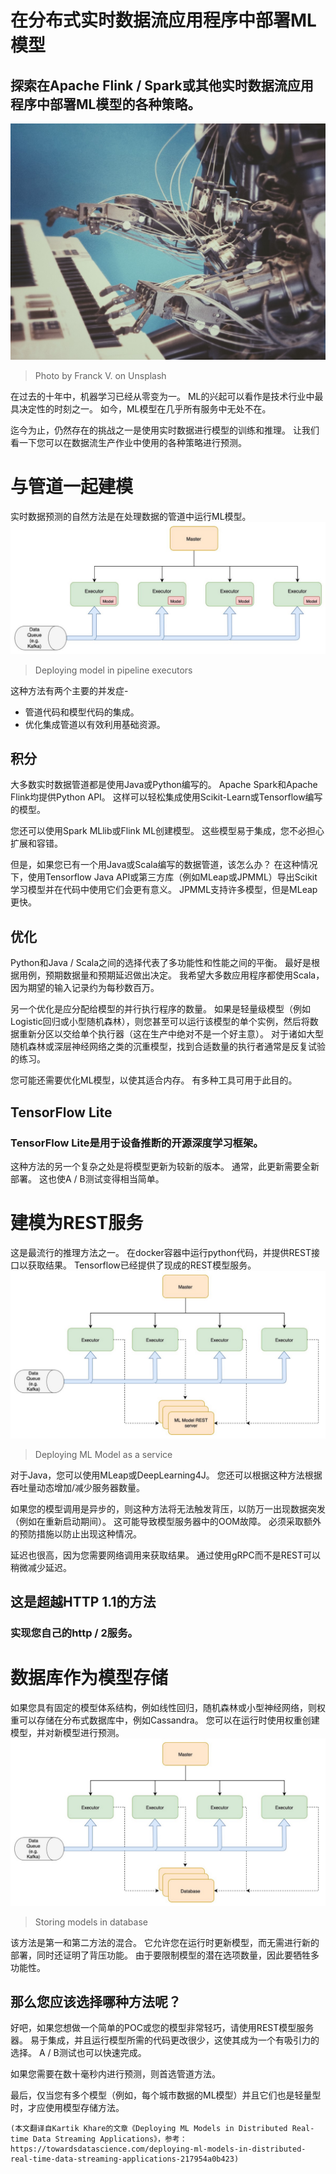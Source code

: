 # 在分布式实时数据流应用程序中部署ML模型
## 探索在Apache Flink / Spark或其他实时数据流应用程序中部署ML模型的各种策略。
![Photo by Franck V. on Unsplash](0!Lw62ttKzZ87B3ckn)
> Photo by Franck V. on Unsplash


在过去的十年中，机器学习已经从零变为一。 ML的兴起可以看作是技术行业中最具决定性的时刻之一。 如今，ML模型在几乎所有服务中无处不在。

迄今为止，仍然存在的挑战之一是使用实时数据进行模型的训练和推理。 让我们看一下您可以在数据流生产作业中使用的各种策略进行预测。
# 与管道一起建模

实时数据预测的自然方法是在处理数据的管道中运行ML模型。
![Deploying model in pipeline executors](1!91pmmz85GYMstCMxIPKC_A.jpeg)
> Deploying model in pipeline executors


这种方法有两个主要的并发症-
+ 管道代码和模型代码的集成。
+ 优化集成管道以有效利用基础资源。
## 积分

大多数实时数据管道都是使用Java或Python编写的。 Apache Spark和Apache Flink均提供Python API。 这样可以轻松集成使用Scikit-Learn或Tensorflow编写的模型。

您还可以使用Spark MLlib或Flink ML创建模型。 这些模型易于集成，您不必担心扩展和容错。

但是，如果您已有一个用Java或Scala编写的数据管道，该怎么办？ 在这种情况下，使用Tensorflow Java API或第三方库（例如MLeap或JPMML）导出Scikit学习模型并在代码中使用它们会更有意义。 JPMML支持许多模型，但是MLeap更快。
## 优化

Python和Java / Scala之间的选择代表了多功能性和性能之间的平衡。 最好是根据用例，预期数据量和预期延迟做出决定。 我希望大多数应用程序都使用Scala，因为期望的输入记录约为每秒数百万。

另一个优化是应分配给模型的并行执行程序的数量。 如果是轻量级模型（例如Logistic回归或小型随机森林），则您甚至可以运行该模型的单个实例，然后将数据重新分区以交给单个执行器（这在生产中绝对不是一个好主意）。 对于诸如大型随机森林或深层神经网络之类的沉重模型，找到合适数量的执行者通常是反复试验的练习。

您可能还需要优化ML模型，以使其适合内存。 有多种工具可用于此目的。
## TensorFlow Lite
### TensorFlow Lite是用于设备推断的开源深度学习框架。

这种方法的另一个复杂之处是将模型更新为较新的版本。 通常，此更新需要全新部署。 这也使A / B测试变得相当简单。
# 建模为REST服务

这是最流行的推理方法之一。 在docker容器中运行python代码，并提供REST接口以获取结果。 Tensorflow已经提供了现成的REST模型服务。
![Deploying ML Model as a service](1!QZuaJQQbhaMErv1B1_-x7Q.jpeg)
> Deploying ML Model as a service


对于Java，您可以使用MLeap或DeepLearning4J。 您还可以根据这种方法根据吞吐量动态增加/减少服务器数量。

如果您的模型调用是异步的，则这种方法将无法触发背压，以防万一出现数据突发（例如在重新启动期间）。 这可能导致模型服务器中的OOM故障。 必须采取额外的预防措施以防止出现这种情况。

延迟也很高，因为您需要网络调用来获取结果。 通过使用gRPC而不是REST可以稍微减少延迟。
## 这是超越HTTP 1.1的方法
### 实现您自己的http / 2服务。
# 数据库作为模型存储

如果您具有固定的模型体系结构，例如线性回归，随机森林或小型神经网络，则权重可以存储在分布式数据库中，例如Cassandra。 您可以在运行时使用权重创建模型，并对新模型进行预测。
![Storing models in database](1!6dQ664fVvw38WQvf1bQX6g.jpeg)
> Storing models in database


该方法是第一和第二方法的混合。 它允许您在运行时更新模型，而无需进行新的部署，同时还证明了背压功能。 由于要限制模型的潜在选项数量，因此要牺牲多功能性。
## 那么您应该选择哪种方法呢？

好吧，如果您想做一个简单的POC或您的模型非常轻巧，请使用REST模型服务器。 易于集成，并且运行模型所需的代码更改很少，这使其成为一个有吸引力的选择。 A / B测试也可以快速完成。

如果您需要在数十毫秒内进行预测，则首选管道方法。

最后，仅当您有多个模型（例如，每个城市数据的ML模型）并且它们也是轻量型时，才应使用模型存储方法。
```
(本文翻译自Kartik Khare的文章《Deploying ML Models in Distributed Real-time Data Streaming Applications》，参考：https://towardsdatascience.com/deploying-ml-models-in-distributed-real-time-data-streaming-applications-217954a0b423)
```
